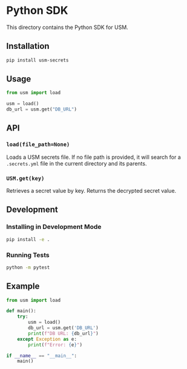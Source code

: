 # Python SDK

This directory contains the Python SDK for USM.

## Installation

```bash
pip install usm-secrets
```

## Usage

```python
from usm import load

usm = load()
db_url = usm.get("DB_URL")
```

## API

### `load(file_path=None)`

Loads a USM secrets file. If no file path is provided, it will search for a `.secrets.yml` file in the current directory and its parents.

### `USM.get(key)`

Retrieves a secret value by key. Returns the decrypted secret value.

## Development

### Installing in Development Mode

```bash
pip install -e .
```

### Running Tests

```bash
python -m pytest
```

## Example

```python
from usm import load

def main():
    try:
        usm = load()
        db_url = usm.get('DB_URL')
        print(f"DB URL: {db_url}")
    except Exception as e:
        print(f"Error: {e}")

if __name__ == "__main__":
    main()
```